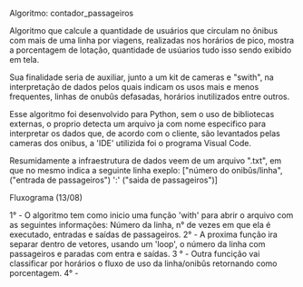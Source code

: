 Algoritmo: contador_passageiros

Algoritmo que calcule a quantidade de usuários que circulam no ônibus com mais de uma linha por viagens, realizadas nos horários de pico, mostra a porcentagem de lotação, quantidade de usúarios tudo isso sendo exibido em tela.

Sua finalidade seria de auxiliar, junto a um kit de cameras e "swith", na interpretação de dados pelos quais indicam os usos mais e menos frequentes, linhas de onubûs defasadas, horários inutilizados entre outros. 

Esse algoritmo foi desenvolvido para Python, sem o uso de bibliotecas externas, o proprio detecta um arquivo ja com nome especifico para interpretar os dados que, de acordo com o cliente, são levantados pelas cameras dos onibus, a 'IDE' utilizida foi o programa Visual Code.

Resumidamente a infraestrutura de dados veem de um arquivo ".txt", em que no mesmo indica a seguinte linha exeplo: ["número do onibûs/linha",("entrada de passageiros") ':' ("saida de passageiros")]  

Fluxograma (13/08)

1° - O algoritmo tem como inicio uma função 'with' para abrir o arquivo com as seguintes informações: Número da linha, n° de vezes em que ela é executado, entradas e saídas de passageiros.
2° - A proxima função ira separar dentro de vetores, usando um 'loop', o número da linha com passageiros e paradas com entra e saídas.
3 ° - Outra funcição vai classificar por horários o fluxo de uso da linha/onibûs retornando como porcentagem.
4° - 
